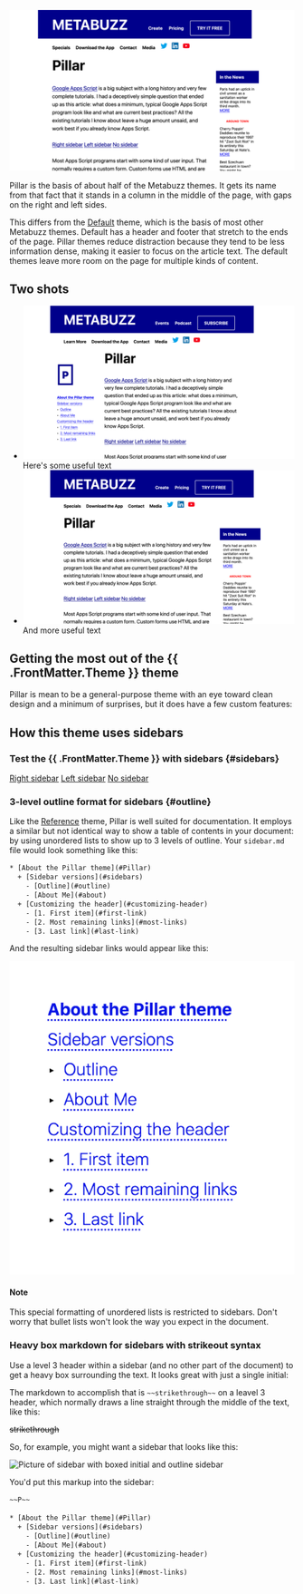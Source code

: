 ![Screenshot of Pillar theme with right sidebar](pillar-theme-sidebar-right-1280x720.png)

Pillar is the basis of about half of the Metabuzz themes. It gets its name 
from that fact that it stands in a column in the middle of the page, with 
gaps on the right and left sides.

This differs from the [Default](../default/index.html) theme, which is the basis
of most other Metabuzz themes. Default has a header and footer that stretch
to the ends of the page. Pillar themes reduce distraction because they tend to be 
less information dense, making it easier to focus on the article text. 
The default themes leave more room on the page for multiple kinds of content.

## Two shots

* ![Screenshot of Pillar theme with left sidebar](pillar-theme-sidebar-left-1280x720.png)
  Here's some useful text
* ![Screenshot of Pillar theme with right sidebar](pillar-theme-sidebar-right-1280x720.png)
  And more useful text
  

## Getting the most out of the {{ .FrontMatter.Theme }} theme

Pillar is mean to be a general-purpose theme with an eye toward
clean design and a minimum of surprises, but it does have a few
custom features:

## How this theme uses sidebars

### Test the {{ .FrontMatter.Theme }} with sidebars {#sidebars}

[Right sidebar](test-rside.html)
[Left sidebar](test-lside.html)
[No sidebar](index.html)

### 3-level outline format for sidebars {#outline}

Like the [Reference](../reference/index.html) theme, Pillar is
well suited for documentation. It employs a similar but not identical
way to show a table of contents in your document: by using unordered
lists to show up to 3 levels of outline. Your `sidebar.md` file
would look something like this:

```
* [About the Pillar theme](#Pillar)
  + [Sidebar versions](#sidebars)
    - [Outline](#outline)
    - [About Me](#about)
  + [Customizing the header](#customizing-header)
    - [1. First item](#first-link)
    - [2. Most remaining links](#most-links)
    - [3. Last link](#last-link)
```

And the resulting sidebar links would appear like this:

![Screenshot of sidebar using unordered lists in outline format](pillar-sidebar-outline-640x702.png)

#### Note

This special formatting of unordered lists is restricted to sidebars. Don't worry that bullet lists won't look the way you expect in the document.

### Heavy box markdown for sidebars with strikeout syntax

Use a level 3 header within a sidebar (and no other part of the
document) to get a heavy box surrounding the text. It looks
great with just a single initial:


The markdown to accomplish that is `~~strikethrough~~` on a leavel 3 header, which normally
draws a line straight through the middle of the text, like this:

~~strikethrough~~

So, for example, you might want a sidebar that looks like this:

![Picture of sidebar with boxed initial and outline sidebar](help)

You'd put this markup into the sidebar:

```
~~P~~

* [About the Pillar theme](#Pillar)
  + [Sidebar versions](#sidebars)
    - [Outline](#outline)
    - [About Me](#about)
  + [Customizing the header](#customizing-header)
    - [1. First item](#first-link)
    - [2. Most remaining links](#most-links)
    - [3. Last link](#last-link)
```




